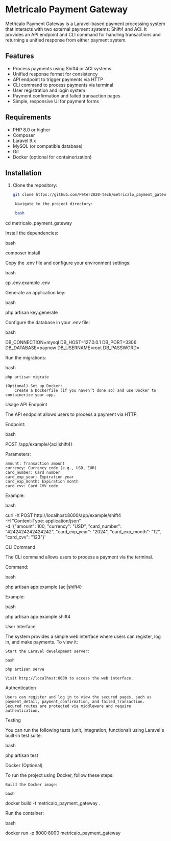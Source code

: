 # Metricalo Payment Gateway

Metricalo Payment Gateway is a Laravel-based payment processing system that interacts with two external payment systems: Shift4 and ACI. It provides an API endpoint and CLI command for handling transactions and returning a unified response from either payment system.

## Features

- Process payments using Shift4 or ACI systems
- Unified response format for consistency
- API endpoint to trigger payments via HTTP
- CLI command to process payments via terminal
- User registration and login system
- Payment confirmation and failed transaction pages
- Simple, responsive UI for payment forms

## Requirements

- PHP 8.0 or higher
- Composer
- Laravel 9.x
- MySQL (or compatible database)
- Git
- Docker (optional for containerization)

## Installation

1. Clone the repository:
   ```bash
   git clone https://github.com/Peter2020-tech/metricalo_payment_gateway.git

    Navigate to the project directory:

    bash

cd metricalo_payment_gateway

Install the dependencies:

bash

composer install

Copy the .env file and configure your environment settings:

bash

cp .env.example .env

Generate an application key:

bash

php artisan key:generate

Configure the database in your .env file:

bash

DB_CONNECTION=mysql
DB_HOST=127.0.0.1
DB_PORT=3306
DB_DATABASE=paynow
DB_USERNAME=root
DB_PASSWORD=

Run the migrations:

bash

    php artisan migrate

    (Optional) Set up Docker:
        Create a Dockerfile (if you haven’t done so) and use Docker to containerize your app.

Usage
API Endpoint

The API endpoint allows users to process a payment via HTTP.

Endpoint:

bash

POST /app/example/{aci|shift4}

Parameters:

    amount: Transaction amount
    currency: Currency code (e.g., USD, EUR)
    card_number: Card number
    card_exp_year: Expiration year
    card_exp_month: Expiration month
    card_cvv: Card CVV code

Example:

bash

curl -X POST http://localhost:8000/app/example/shift4 \
  -H "Content-Type: application/json" \
  -d '{"amount": 100, "currency": "USD", "card_number": "4242424242424242", "card_exp_year": "2024", "card_exp_month": "12", "card_cvv": "123"}'

CLI Command

The CLI command allows users to process a payment via the terminal.

Command:

bash

php artisan app:example {aci|shift4}

Example:

bash

php artisan app:example shift4

User Interface

The system provides a simple web interface where users can register, log in, and make payments. To view it:

    Start the Laravel development server:

    bash

    php artisan serve

    Visit http://localhost:8000 to access the web interface.

Authentication

    Users can register and log in to view the secured pages, such as payment_detail, payment_confirmation, and failed_transaction.
    Secured routes are protected via middleware and require authentication.

Testing

You can run the following tests (unit, integration, functional) using Laravel's built-in test suite:

bash

php artisan test

Docker (Optional)

To run the project using Docker, follow these steps:

    Build the Docker image:

    bash

docker build -t metricalo_payment_gateway .

Run the container:

bash

docker run -p 8000:8000 metricalo_payment_gateway
